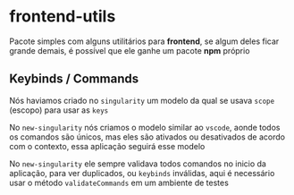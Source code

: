 # frontend-utils

Pacote simples com alguns utilitários para **frontend**, se algum deles ficar grande demais, é possível que ele ganhe um pacote **npm** próprio

## Keybinds / Commands

Nós haviamos criado no `singularity` um modelo da qual se usava `scope` (escopo) para usar as `keys`

No `new-singularity` nós criamos o modelo similar ao `vscode`, aonde todos os comandos são únicos, mas eles são ativados ou desativados de acordo com o contexto, essa aplicação seguirá esse modelo

No `new-singularity` ele sempre validava todos comandos no inicio da aplicação, para ver duplicados, ou `keybinds` inválidas, aqui é necessário usar o método `validateCommands` em um ambiente de testes
